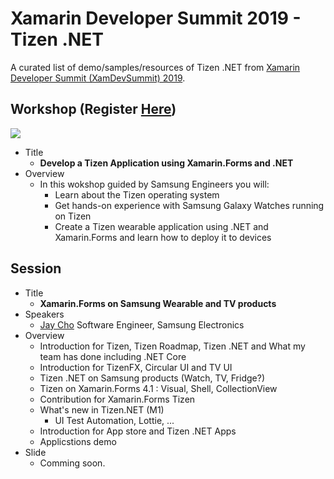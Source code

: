 # Xamarin Developer Summit 2019 - Tizen .NET
A curated list of demo/samples/resources of Tizen .NET from [Xamarin Developer Summit (XamDevSummit) 2019](https://xamarindevelopersummit.com/).
  
## Workshop (Register [Here](https://www.eventbrite.com/e/tizen-workshop-at-xamdevsummit-tickets-63801620364))
<img src="https://pbs.twimg.com/media/D9c5-MRW4AAWE3Q.jpg"></img>
- Title
  - **Develop a Tizen Application using Xamarin.Forms and .NET**
- Overview  
  - In this wokshop guided by Samsung Engineers you will:
    - Learn about the Tizen operating system 
    - Get hands-on experience with Samsung Galaxy Watches running on Tizen
    - Create a Tizen wearable application using .NET and Xamarin.Forms and learn how to deploy it to devices

## Session
- Title
  - **Xamarin.Forms on Samsung Wearable and TV products**
- Speakers
  - [Jay Cho](https://xamarindevelopersummit.com/jay-cho/) Software Engineer, Samsung Electronics
- Overview
  - Introduction for Tizen, Tizen Roadmap, Tizen .NET and What my team has done including .NET Core
  - Introduction for TizenFX, Circular UI and TV UI
  - Tizen .NET on Samsung products (Watch, TV, Fridge?) 
  - Tizen on Xamarin.Forms 4.1 : Visual, Shell, CollectionView
  - Contribution for Xamarin.Forms Tizen
  - What's new in Tizen.NET (M1)
    - UI Test Automation, Lottie, ...
  - Introduction for App store and Tizen .NET Apps
  - Applicstions demo
- Slide
  - Comming soon.
